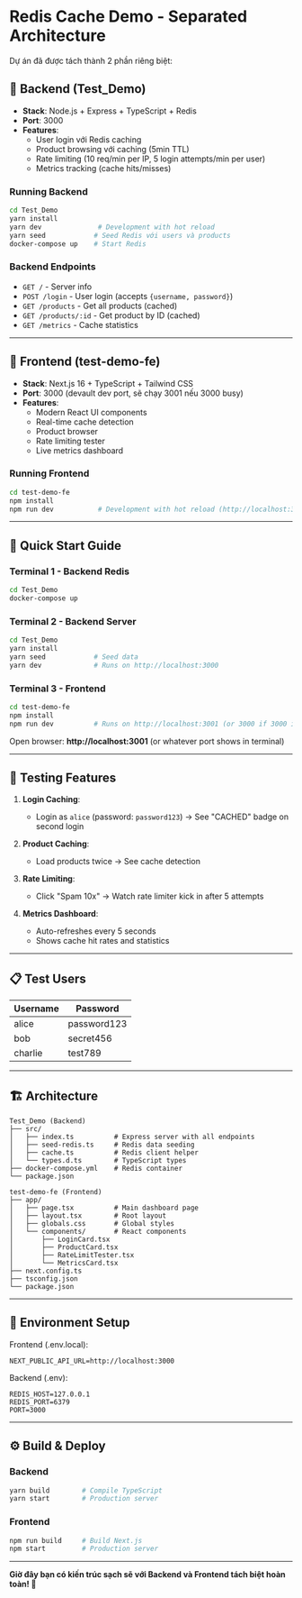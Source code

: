 # Redis Cache Demo - Separated Architecture

Dự án đã được tách thành 2 phần riêng biệt:

## 📁 Backend (Test_Demo)
- **Stack**: Node.js + Express + TypeScript + Redis
- **Port**: 3000
- **Features**:
  - User login với Redis caching
  - Product browsing với caching (5min TTL)
  - Rate limiting (10 req/min per IP, 5 login attempts/min per user)
  - Metrics tracking (cache hits/misses)

### Running Backend
```bash
cd Test_Demo
yarn install
yarn dev              # Development with hot reload
yarn seed            # Seed Redis với users và products
docker-compose up    # Start Redis
```

### Backend Endpoints
- `GET /` - Server info
- `POST /login` - User login (accepts `{username, password}`)
- `GET /products` - Get all products (cached)
- `GET /products/:id` - Get product by ID (cached)
- `GET /metrics` - Cache statistics

---

## 🎨 Frontend (test-demo-fe)
- **Stack**: Next.js 16 + TypeScript + Tailwind CSS
- **Port**: 3000 (devault dev port, sẽ chạy 3001 nếu 3000 busy)
- **Features**:
  - Modern React UI components
  - Real-time cache detection
  - Product browser
  - Rate limiting tester
  - Live metrics dashboard

### Running Frontend
```bash
cd test-demo-fe
npm install
npm run dev           # Development with hot reload (http://localhost:3000)
```

---

## 🚀 Quick Start Guide

### Terminal 1 - Backend Redis
```bash
cd Test_Demo
docker-compose up
```

### Terminal 2 - Backend Server
```bash
cd Test_Demo
yarn install
yarn seed            # Seed data
yarn dev             # Runs on http://localhost:3000
```

### Terminal 3 - Frontend
```bash
cd test-demo-fe
npm install
npm run dev          # Runs on http://localhost:3001 (or 3000 if 3000 is free)
```

Open browser: **http://localhost:3001** (or whatever port shows in terminal)

---

## 🧪 Testing Features

1. **Login Caching**: 
   - Login as `alice` (password: `password123`) → See "CACHED" badge on second login
   
2. **Product Caching**:
   - Load products twice → See cache detection

3. **Rate Limiting**:
   - Click "Spam 10x" → Watch rate limiter kick in after 5 attempts

4. **Metrics Dashboard**:
   - Auto-refreshes every 5 seconds
   - Shows cache hit rates and statistics

---

## 📋 Test Users

| Username | Password |
|----------|----------|
| alice | password123 |
| bob | secret456 |
| charlie | test789 |

---

## 🏗️ Architecture

```
Test_Demo (Backend)
├── src/
│   ├── index.ts          # Express server with all endpoints
│   ├── seed-redis.ts     # Redis data seeding
│   ├── cache.ts          # Redis client helper
│   └── types.d.ts        # TypeScript types
├── docker-compose.yml    # Redis container
└── package.json

test-demo-fe (Frontend)
├── app/
│   ├── page.tsx          # Main dashboard page
│   ├── layout.tsx        # Root layout
│   ├── globals.css       # Global styles
│   └── components/       # React components
│       ├── LoginCard.tsx
│       ├── ProductCard.tsx
│       ├── RateLimitTester.tsx
│       └── MetricsCard.tsx
├── next.config.ts
├── tsconfig.json
└── package.json
```

---

## 🔗 Environment Setup

Frontend (.env.local):
```
NEXT_PUBLIC_API_URL=http://localhost:3000
```

Backend (.env):
```
REDIS_HOST=127.0.0.1
REDIS_PORT=6379
PORT=3000
```

---

## ⚙️ Build & Deploy

### Backend
```bash
yarn build        # Compile TypeScript
yarn start        # Production server
```

### Frontend
```bash
npm run build     # Build Next.js
npm start         # Production server
```

---

**Giờ đây bạn có kiến trúc sạch sẽ với Backend và Frontend tách biệt hoàn toàn! 🎉**
